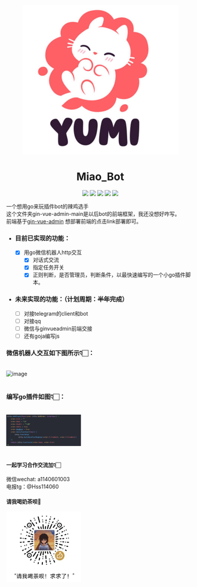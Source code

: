 <p align="center">
<a href="https://typora.io/"><img src="md_images/logo.png" alt="image-20210710130755511" width="417" /></a>
</p>

# <center> Miao_Bot

<div align=center>
<img src="https://img.shields.io/badge/golang-1.16-blue"/>
<img src="https://img.shields.io/badge/gin-1.7.0-lightBlue"/>
<img src="https://img.shields.io/badge/vue-3.2.25-brightgreen"/>
<img src="https://img.shields.io/badge/element--plus-2.0.1-green"/>
<img src="https://img.shields.io/badge/gorm-1.22.5-red"/>
</div>



一个想用go来玩插件bot的辣鸡选手<br>
这个文件夹gin-vue-admin-main是以后bot的前端框架，我还没想好咋写。<br>
前端基于[gin-vue-admin](https://github.com/flipped-aurora/gin-vue-admin)  想部署前端的点击link部署即可。

- ### 目前已实现的功能：<br>
  - [x] 用go微信机器人http交互 <br>
    - [x] 对话式交流<br>
    - [x] 指定任务开关 <br>
    - [x] 正则判断，是否管理员，判断条件，以最快速编写的一个小go插件脚本。<br>

- ### 未来实现的功能：（计划周期：**~~半年完成~~**）<br>
    - [ ] 对接telegram的client和bot<br>
    - [ ]  对接qq<br>
    - [ ]  微信与ginvueadmin前端交接<br>
    - [ ] 还有goja编写js<br>

### 微信机器人交互如下图所示👇🏻：<br><br>

<img width="200" alt="image" src="https://user-images.githubusercontent.com/73318286/177150218-e1431f55-c42b-4fc6-ba8a-68b30707a90a.png"><br>
<br>

### 编写go插件如图👇🏻：<br><br>

<img width="200" alt="image" src="md_images/插件编写.png"><br>
<br>

#### 一起学习合作交流加👇🏻<br>

微信wechat: a1140601003<br>
电报tg：@Hss114060

#### 请我喝奶茶呗🧋<br>

<img width="200" alt="image" src="md_images/打赏码.png">